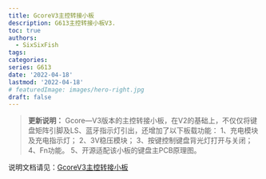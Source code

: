 ```yaml
---
title: GcoreV3主控转接小板
description: G613主控转接小板V3.
toc: true
authors:
  - SixSixFish
tags:
categories:
series: G613
date: '2022-04-18'
lastmod: '2022-04-18'
# featuredImage: images/hero-right.jpg
draft: false
---
```

>  **更新说明：**
	Gcore—V3版本的主控转接小板，在V2的基础上，不仅仅将键盘矩阵引脚及LS、蓝牙指示灯引出，还增加了以下板载功能：
	1、充电模块及充电指示灯；
	2、3V稳压模块；
	3、按键控制键盘背光灯打开与关闭；
	4、Fn功能。
	5、开源适配该小板的键盘主PCB原理图。

说明文档请见：[GcoreV3主控转接小板](/docs/g613/gcorev3doc/)


